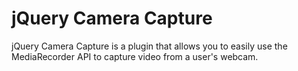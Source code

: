 jQuery Camera Capture
====

jQuery Camera Capture is a plugin that allows you to easily use the MediaRecorder API to capture video from a user's webcam.




